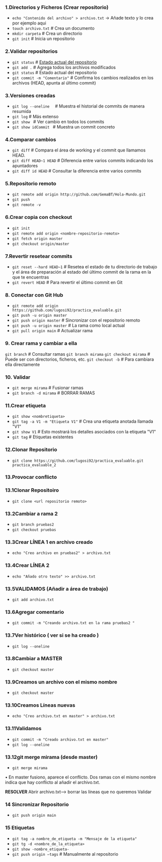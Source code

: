 ### 1.**Directorios y Ficheros (Crear repositorio)**
- `echo "Contenido del archivo" > archivo.txt` → Añade texto y lo crea por ejemplo aqui
- `touch archivo.txt`       # Crea un documento
- `mkdir carpeta`        # Crea un directorio
- `git init`               # Inicia un repositorio


### 2.**Validar repositorios**
- `git status`             # <u>Estado actual del repositorio </u>
- `git add .`              # Agrega todos los archivos modificados
- `git status`           # Estado actual del repositorio
- `git commit -m "Comentario"`  # Confirma los cambios realizados en los archivos (HEAD, apunta al último commit)

### 3.**Versiones creadas**
- `git log --oneline  `    # Muestra el historial de commits de manera resumida
- `git log`                # Más extenso
- `git show `              # Ver cambio en todos los commits
- `git show idCommit `     # Muestra un commit concreto


### 4.**Comparar cambios**
- `git diff`               # Compara el área de working y el commit que llamamos HEAD.
- `git diff HEAD~1 HEAD`   # Diferencia entre varios commits indicando los apuntadores
- `git diff id HEAD`       # Consultar la diferencia entre varios commits

### 5.**Repositorio remoto**
- `git remote add origin http://github.com/GemaBT/Hola-Mundo.git`
- `git push` 
- `git remote -v`

### 6.**Crear copia con checkout**
- `git init`
- `git remote add origin <nombre-repositorio-remoto>`
- `git fetch origin master`
- `git checkout origin/master`

### 7.**Revertir resetear commits**
- `git reset --hard HEAD~1`    # Resetea el estado de tu directorio de trabajo y el área de preparación al estado del último commit de la rama en la que te encuentras
- `git revert HEAD`            # Para revertir el último commit en Git

### 8. **Conectar con Git Hub**
- `git remote add origin https://github.com/lugosi92/practica_evaluable.git`
- `git push -u origin master`
- `git push origin master`    # Sincronizar con el repositorio remoto
- `git push -u origin master`  # La rama como local actual
- `git pull origin main`      # Actualizar rama


### 9. **Crear rama y cambiar a ella**
`git branch`               # Consultar ramas
`git branch mirama`
`git checkout mirama`      # Puede ser con directorios, ficheros, etc.
`git checkout -b`          # Para cambiara ella directamente

### 10. **Validar**
- `git merge mirama`         # Fusionar ramas 
- `git branch -d mirama`     # BORRAR RAMAS


### 11.**Crear etiqueta**
- `git show <nombretiqueta>`
- `git tag -a V1 -m "Etiqueta V1"`   # Crea una etiqueta anotada llamada "V1" 
- `git show V1`               # Esto mostrará los detalles asociados con la etiqueta "V1"
- `git tag`                   # Etiquetas existentes 


### 12.**Clonar Repositorio**
- `git clone https://github.com/lugosi92/practica_evaluable.git practica_evaluable_2`


### 13.**Provocar conflicto**

 ### 13.1**Clonar Repositoiro**
   - `git clone <url repositorio remoto>`

 ### 13.2**Cambiar a rama 2**
 - `git branch pruebas2`
 - `git checkout pruebas`

 ### 13.3**Crear LÍNEA 1 en archivo creado**
 - `echo "Creo archivo en pruebas2" > archivo.txt`

 ### 13.4**Crear LÍNEA 2**
 - `echo "Añado otro texto" >> archivo.txt`

 ### 13.5**VALIDAMOS (Añadir a área de trabajo)**
 - `git add archivo.txt`

 ### 13.6**Agregar comentario**
 - `git commit -m "Creando archivo.txt en la rama pruebas2 "`

 ### 13.7**Ver histórico ( ver si se ha creado )**
 - `git log --oneline`

 ### 13.8**Cambiar a MASTER**
 - `git checkout master`

 ### 13.9**Creamos un archivo con el mismo nombre**
 - `git checkout master`

 ### 13.10**Creamos Líneas nuevas**
 - `echo "Creo archivo.txt en master" > archivo.txt`

 ### 13.11**Validamos**
 - `git commit -m "Creado archivo.txt en master"`
 - `git log --oneline`

 ### 13.12**git merge mirama (desde master)**
 - `git merge mirama`

• En master fusiono, aparece el conflicto. Dos ramas con el mismo nombre indica que hay conflicto al añadir el archivo.txt. 

**RESOLVER**
Abrir archivo.txt—> borrar las líneas que no queremos 
Validar


### 14 **Sincronizar Repositorio**
- `git push origin main`

### 15 **Etiquetas**
- `git tag -a nombre_de_etiqueta -m "Mensaje de la etiqueta"`
- `git tg -d <nombre_de_la_etiqueta>`
- `git show -nombre_etiqueta-`
- `git push origin –tags`   # Manualmente al repositorio



 
